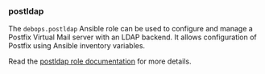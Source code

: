 ### postldap

The `debops.postldap` Ansible role can be used to configure and manage a
<span class="title-ref">Postfix</span> Virtual Mail server with an LDAP
backend. It allows configuration of Postfix using Ansible inventory
variables.

Read the [postldap role documentation](https://docs.debops.org/en/stable-3.2/ansible/roles/postldap/) for more details.
